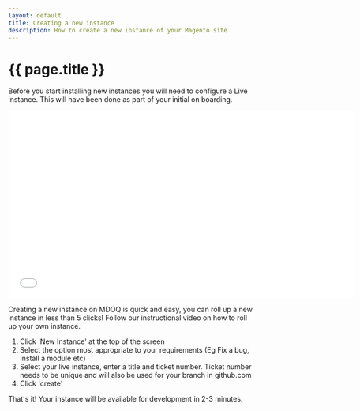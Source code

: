 ```yaml
---
layout: default
title: Creating a new instance
description: How to create a new instance of your Magento site
---
```


# {{ page.title }}

Before you start installing new instances you will need to configure a Live instance. This will have been done as part of your initial on boarding.  

<iframe src="//www.youtube-nocookie.com/embed/ZMhgqAJNdXQ" width="700" height="380" frameborder="0" allowfullscreen=""></iframe>  

Creating a new instance on MDOQ is quick and easy, you can roll up a new instance in less than 5 clicks! Follow our instructional video on how to roll up your own instance.  

1. Click 'New Instance' at the top of the screen
2. Select the option most appropriate to your requirements (Eg Fix a bug, Install a module etc)
3. Select your live instance, enter a title and ticket number. Ticket number needs to be unique and will also be used for your branch in github.com
4. Click 'create'
  
That's it! Your instance will be available for development in 2-3 minutes.  